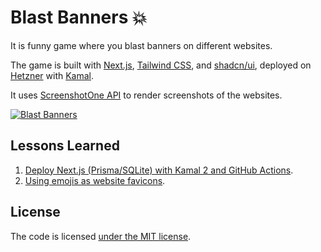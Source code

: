 # Blast Banners 💥

It is funny game where you blast banners on different websites.

The game is built with [Next.js](https://nextjs.org), [Tailwind CSS](https://tailwindcss.com), and [shadcn/ui](https://ui.shadcn.com), deployed on [Hetzner](https://www.hetzner.com) with [Kamal](https://kamal-deploy.org/).

It uses [ScreenshotOne API](https://screenshotone.com) to render screenshots of the websites.

[![Blast Banners](https://img.youtube.com/vi/sPjDyzpyNwM/maxresdefault.jpg)](https://www.youtube.com/watch?v=sPjDyzpyNwM)

## Lessons Learned

1. [Deploy Next.js (Prisma/SQLite) with Kamal 2 and GitHub Actions](https://scalabledeveloper.com/posts/deploy-nextjs-sqlite-with-kamal-and-github-actions/).
2. [Using emojis as website favicons](https://scalabledeveloper.com/posts/emoji-favicon/).

## License

The code is licensed [under the MIT license](./LICENSE).
